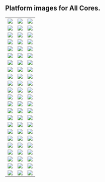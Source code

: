 ## Platform images for All Cores.

<table>

<tr>
 <td><img src="pics/arcade/2600.png" /></td>
 <td><img src="pics/arcade/2600.png" /></td>
 <td><img src="pics/arcade/arcadia.png" /></td>
</tr>
<tr>
 <td><img src="pics/arcade/arduboy.png" /></td>
 <td><img src="pics/arcade/asteroids.png" /></td>
 <td><img src="pics/arcade/avision.png" /></td>
</tr>
<tr>
 <td><img src="pics/arcade/bakraid.png" /></td>
 <td><img src="pics/arcade/bankpanic.png" /></td>
 <td><img src="pics/arcade/batrider.png" /></td>
</tr>
<tr>
 <td><img src="pics/arcade/channel_f.png" /></td>
 <td><img src="pics/arcade/coleco.png" /></td>
 <td><img src="pics/arcade/congo.png" /></td>
</tr>
<tr>
 <td><img src="pics/arcade/creativision.png" /></td>
 <td><img src="pics/arcade/digdug.png" /></td>
 <td><img src="pics/arcade/galaga.png" /></td>
</tr>
<tr>
 <td><img src="pics/arcade/gamate.png" /></td>
 <td><img src="pics/arcade/game_king.png" /></td>
 <td><img src="pics/arcade/garegga.png" /></td>
</tr>
<tr>
 <td><img src="pics/arcade/gb.png" /></td>
 <td><img src="pics/arcade/gba.png" /></td>
 <td><img src="pics/arcade/gbc.png" /></td>
</tr>
<tr>
 <td><img src="pics/arcade/gberet.png" /></td>
 <td><img src="pics/arcade/genesis.png" /></td>
 <td><img src="pics/arcade/gg.png" /></td>
</tr>
<tr>
 <td><img src="pics/arcade/intv.png" /></td>
 <td><img src="pics/arcade/jtblock.png" /></td>
 <td><img src="pics/arcade/jtcontra.png" /></td>
</tr>
<tr>
 <td><img src="pics/arcade/jtcps1.png" /></td>
 <td><img src="pics/arcade/jtdd.png" /></td>
 <td><img src="pics/arcade/jtdd2.png" /></td>
</tr>
<tr>
 <td><img src="pics/arcade/jtgng.png" /></td>
 <td><img src="pics/arcade/jtkicker.png" /></td>
 <td><img src="pics/arcade/jtkiwi.png" /></td>
</tr>
<tr>
 <td><img src="pics/arcade/jtkunio.png" /></td>
 <td><img src="pics/arcade/jtmikie.png" /></td>
 <td><img src="pics/arcade/jtoutrun.png" /></td>
</tr>
<tr>
 <td><img src="pics/arcade/jtpang.png" /></td>
 <td><img src="pics/arcade/jtpinpon.png" /></td>
 <td><img src="pics/arcade/jtroadf.png" /></td>
</tr>
<tr>
 <td><img src="pics/arcade/jtroc.png" /></td>
 <td><img src="pics/arcade/jtsbaskt.png" /></td>
 <td><img src="pics/arcade/jttrack.png" /></td>
</tr>
<tr>
 <td><img src="pics/arcade/jtvigil.png" /></td>
 <td><img src="pics/arcade/jtyiear.png" /></td>
 <td><img src="pics/arcade/kingdmgp.png" /></td>
</tr>
<tr>
 <td><img src="pics/arcade/lunarlander.png" /></td>
 <td><img src="pics/arcade/mega_duck.png" /></td>
 <td><img src="pics/arcade/nes.png" /></td>
</tr>
<tr>
 <td><img src="pics/arcade/ng.png" /></td>
 <td><img src="pics/arcade/odyssey2.png" /></td>
 <td><img src="pics/arcade/pce.png" /></td>
</tr>
<tr>
 <td><img src="pics/arcade/poke_mini.png" /></td>
 <td><img src="pics/arcade/pong.png" /></td>
 <td><img src="pics/arcade/pooyan.png" /></td>
</tr>
<tr>
 <td><img src="pics/arcade/qbert.png" /></td>
 <td><img src="pics/arcade/radarscope.png" /></td>
 <td><img src="pics/arcade/sg1000.png" /></td>
</tr>
<tr>
 <td><img src="pics/arcade/sgb.png" /></td>
 <td><img src="pics/arcade/sms.png" /></td>
 <td><img src="pics/arcade/snes.png" /></td>
</tr>
<tr>
 <td><img src="pics/arcade/snowbros2.png" /></td>
 <td><img src="pics/arcade/spacerace.png" /></td>
 <td><img src="pics/arcade/sstriker.png" /></td>
</tr>
<tr>
 <td><img src="pics/arcade/studio2.png" /></td>
 <td><img src="pics/arcade/superbreakout.png" /></td>
 <td><img src="pics/arcade/supervision.png" /></td>
</tr>
<tr>
 <td><img src="pics/arcade/tecmo.png" /></td>
 <td><img src="pics/arcade/videobrain.png" /></td>
 <td><img src="pics/arcade/xevious.png" /></td>
</tr>

</table>
